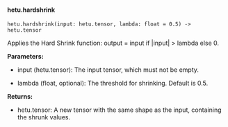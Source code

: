 #### hetu.hardshrink

```
hetu.hardshrink(input: hetu.tensor, lambda: float = 0.5) -> hetu.tensor
```

Applies the Hard Shrink function: output = input if |input| > lambda else 0.

**Parameters:**

* input (hetu.tensor): The input tensor, which must not be empty.

* lambda (float, optional): The threshold for shrinking. Default is 0.5.

**Returns:**

* hetu.tensor: A new tensor with the same shape as the input, containing the shrunk values.

